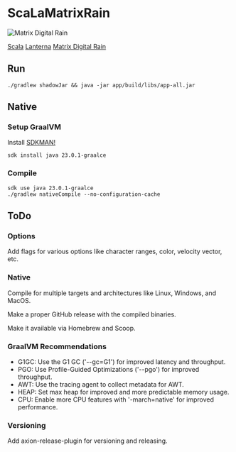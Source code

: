 # ScaLaMatrixRain

![Matrix Digital Rain](https://github.com/user-attachments/assets/140317b8-0336-4402-9469-de003ee6ca6e)

[Scala](https://www.scala-lang.org/) [Lanterna](https://github.com/mabe02/lanterna) [Matrix Digital Rain](https://en.wikipedia.org/wiki/Matrix_digital_rain)

## Run

```shell
./gradlew shadowJar && java -jar app/build/libs/app-all.jar
```

## Native

### Setup GraalVM

Install [SDKMAN!](https://sdkman.io/)

```shell
sdk install java 23.0.1-graalce
```

### Compile

```shell
sdk use java 23.0.1-graalce
./gradlew nativeCompile --no-configuration-cache
```

## ToDo

### Options

Add flags for various options like character ranges, color, velocity vector, etc.

### Native

Compile for multiple targets and architectures like Linux, Windows, and MacOS.

Make a proper GitHub release with the compiled binaries.

Make it available via Homebrew and Scoop.

### GraalVM Recommendations

- G1GC: Use the G1 GC ('--gc=G1') for improved latency and throughput.
- PGO:  Use Profile-Guided Optimizations ('--pgo') for improved throughput.
- AWT:  Use the tracing agent to collect metadata for AWT.
- HEAP: Set max heap for improved and more predictable memory usage.
- CPU:  Enable more CPU features with '-march=native' for improved performance.

### Versioning

Add axion-release-plugin for versioning and releasing.
